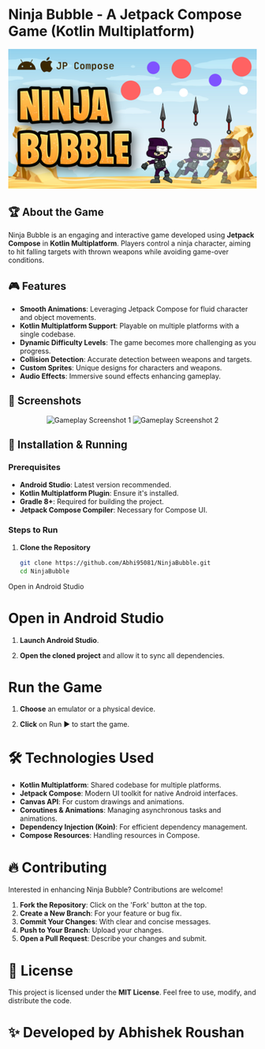 # Ninja Bubble - A Jetpack Compose Game (Kotlin Multiplatform)

<p align="center">
  <img src="ASSETS/thumbnail.png" alt="Ninja Bubble Thumbnail">
</p>

## 🏆 About the Game
Ninja Bubble is an engaging and interactive game developed using **Jetpack Compose** in **Kotlin Multiplatform**. Players control a ninja character, aiming to hit falling targets with thrown weapons while avoiding game-over conditions.

## 🎮 Features
- **Smooth Animations**: Leveraging Jetpack Compose for fluid character and object movements.
- **Kotlin Multiplatform Support**: Playable on multiple platforms with a single codebase.
- **Dynamic Difficulty Levels**: The game becomes more challenging as you progress.
- **Collision Detection**: Accurate detection between weapons and targets.
- **Custom Sprites**: Unique designs for characters and weapons.
- **Audio Effects**: Immersive sound effects enhancing gameplay.

## 📸 Screenshots
<p align="center">
  <img src="ASSETS/screenshot1.png" alt="Gameplay Screenshot 1">
  <img src="ASSETS/screenshot2.png" alt="Gameplay Screenshot 2">
</p>

## 🚀 Installation & Running
### Prerequisites
- **Android Studio**: Latest version recommended.
- **Kotlin Multiplatform Plugin**: Ensure it's installed.
- **Gradle 8+**: Required for building the project.
- **Jetpack Compose Compiler**: Necessary for Compose UI.

### Steps to Run
1. **Clone the Repository**
   ```sh
   git clone https://github.com/Abhi95081/NinjaBubble.git
   cd NinjaBubble
Open in Android Studio

# Open in Android Studio

1. **Launch Android Studio**.

2. **Open the cloned project** and allow it to sync all dependencies.

# Run the Game

1. **Choose** an emulator or a physical device.

2. **Click** on Run ▶️ to start the game.

# 🛠️ Technologies Used

- **Kotlin Multiplatform**: Shared codebase for multiple platforms.
- **Jetpack Compose**: Modern UI toolkit for native Android interfaces.
- **Canvas API**: For custom drawings and animations.
- **Coroutines & Animations**: Managing asynchronous tasks and animations.
- **Dependency Injection (Koin)**: For efficient dependency management.
- **Compose Resources**: Handling resources in Compose.

# 🔥 Contributing

Interested in enhancing Ninja Bubble? Contributions are welcome!

1. **Fork the Repository**: Click on the 'Fork' button at the top.
2. **Create a New Branch**: For your feature or bug fix.
3. **Commit Your Changes**: With clear and concise messages.
4. **Push to Your Branch**: Upload your changes.
5. **Open a Pull Request**: Describe your changes and submit.

# 📜 License

This project is licensed under the **MIT License**. Feel free to use, modify, and distribute the code.

# ✨ Developed by Abhishek Roushan
